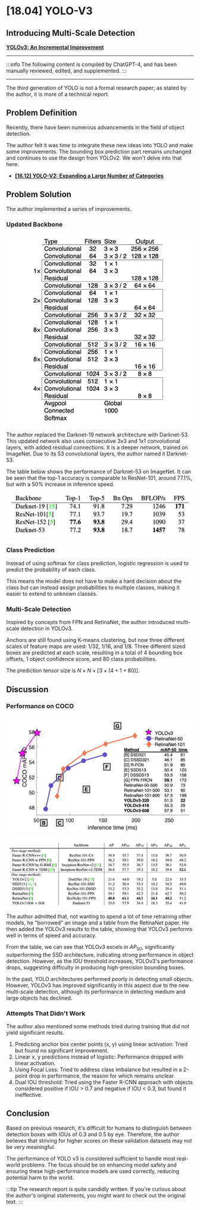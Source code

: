 # [18.04] YOLO-V3

## Introducing Multi-Scale Detection

[**YOLOv3: An Incremental Improvement**](https://arxiv.org/abs/1804.02767)

---

:::info
The following content is compiled by ChatGPT-4, and has been manually reviewed, edited, and supplemented.
:::

---

The third generation of YOLO is not a formal research paper; as stated by the author, it is more of a technical report.

## Problem Definition

Recently, there have been numerous advancements in the field of object detection.

The author felt it was time to integrate these new ideas into YOLO and make some improvements. The bounding box prediction part remains unchanged and continues to use the design from YOLOv2. We won't delve into that here.

- [**[16.12] YOLO-V2: Expanding a Large Number of Categories**](../1612-yolov2/index.md)

## Problem Solution

The author implemented a series of improvements.

### Updated Backbone

![yolov3 backbone](./img/img1.jpg)

The author replaced the Darknet-19 network architecture with Darknet-53. This updated network also uses consecutive 3x3 and 1x1 convolutional layers, with added residual connections. It is a deeper network, trained on ImageNet. Due to its 53 convolutional layers, the author named it Darknet-53.

The table below shows the performance of Darknet-53 on ImageNet. It can be seen that the top-1 accuracy is comparable to ResNet-101, around 77.1%, but with a 50% increase in inference speed.

![yolov3 imagenet](./img/img2.jpg)

### Class Prediction

Instead of using softmax for class prediction, logistic regression is used to predict the probability of each class.

This means the model does not have to make a hard decision about the class but can instead assign probabilities to multiple classes, making it easier to extend to unknown classes.

### Multi-Scale Detection

Inspired by concepts from FPN and RetinaNet, the author introduced multi-scale detection in YOLOv3.

Anchors are still found using K-means clustering, but now three different scales of feature maps are used: 1/32, 1/16, and 1/8. Three different sized boxes are predicted at each scale, resulting in a total of 4 bounding box offsets, 1 object confidence score, and 80 class probabilities.

The prediction tensor size is $N \times N \times [3 \times (4 + 1 + 80)]$.

## Discussion

### Performance on COCO

![yolov3 coco](./img/img4.jpg)

![yolov3 coco](./img/img3.jpg)

The author admitted that, not wanting to spend a lot of time retraining other models, he "borrowed" an image and a table from the RetinaNet paper. He then added the YOLOv3 results to the table, showing that YOLOv3 performs well in terms of speed and accuracy.

From the table, we can see that YOLOv3 excels in $AP_{50}$, significantly outperforming the SSD architecture, indicating strong performance in object detection. However, as the IOU threshold increases, YOLOv3's performance drops, suggesting difficulty in producing high-precision bounding boxes.

In the past, YOLO architectures performed poorly in detecting small objects. However, YOLOv3 has improved significantly in this aspect due to the new multi-scale detection, although its performance in detecting medium and large objects has declined.

### Attempts That Didn't Work

The author also mentioned some methods tried during training that did not yield significant results.

1. Predicting anchor box center points (x, y) using linear activation: Tried but found no significant improvement.
2. Linear x, y predictions instead of logistic: Performance dropped with linear activation.
3. Using Focal Loss: Tried to address class imbalance but resulted in a 2-point drop in performance, the reason for which remains unclear.
4. Dual IOU threshold: Tried using the Faster R-CNN approach with objects considered positive if IOU > 0.7 and negative if IOU < 0.3, but found it ineffective.

## Conclusion

Based on previous research, it's difficult for humans to distinguish between detection boxes with IOUs of 0.3 and 0.5 by eye. Therefore, the author believes that striving for higher scores on these validation datasets may not be very meaningful.

The performance of YOLO v3 is considered sufficient to handle most real-world problems. The focus should be on enhancing model safety and ensuring these high-performance models are used correctly, reducing potential harm to the world.

:::tip
The research report is quite candidly written. If you're curious about the author's original statements, you might want to check out the original text.
:::
